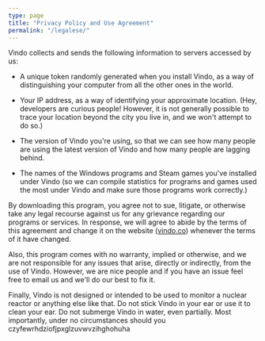 ```yaml
---
type: page
title: "Privacy Policy and Use Agreement"
permalink: "/legalese/"
---
```


Vindo collects and sends the following information to servers accessed by us:

  - A unique token randomly generated when you install Vindo, as a way of distinguishing your computer from all the other ones in the world.

  - Your IP address, as a way of identifying your approximate location. (Hey, developers are curious people! However, it is not generally possible to trace your location beyond the city you live in, and we won't attempt to do so.)

  - The version of Vindo you're using, so that we can see how many people are using the latest version of Vindo and how many people are lagging behind. 

  - The names of the Windows programs and Steam games you've installed under Vindo (so we can compile statistics for programs and games used the most under Vindo and make sure those programs work correctly.)

By downloading this program, you agree not to sue, litigate, or otherwise take any legal recourse against us for any grievance regarding our programs or services. In response, we will agree to abide by the terms of this agreement and change it on the website ([vindo.co](/)) whenever the terms of it have changed.

Also, this program comes with no warranty, implied or otherwise, and we are not responsible for any issues that arise, directly or indirectly, from the use of Vindo. However, we are nice people and if you have an issue feel free to email us and we'll do our best to fix it.

Finally, Vindo is not designed or intended to be used to monitor a nuclear reactor or anything else like that. Do not stick Vindo in your ear or use it to clean your ear. Do not submerge Vindo in water, even partially. Most importantly, under no circumstances should you czyfewrhdziofjpxglzuvwvzihghohuha
